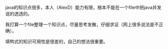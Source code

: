 java的知识点很多，本人（AlexD）能力有限，根本不能在一个file中把java并发说的透透的。

我打算一个file整理一个知识点，尽量思考发散，仔细求证（网上很多说法是不正确）。

填鸭式的知识可用性是很差的，自己的想法很重要。